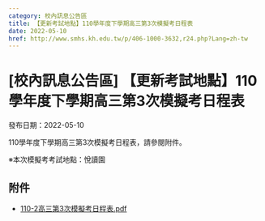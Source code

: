 ```yaml
---
category: 校內訊息公告區
title: 【更新考試地點】110學年度下學期高三第3次模擬考日程表
date: 2022-05-10
href: http://www.smhs.kh.edu.tw/p/406-1000-3632,r24.php?Lang=zh-tw
---
```


# [校內訊息公告區] 【更新考試地點】110學年度下學期高三第3次模擬考日程表

發布日期：2022-05-10

110學年度下學期高三第3次模擬考日程表，請參閱附件。

※本次模擬考考試地點：悅讀園

## 附件

- [110-2高三第3次模擬考日程表.pdf](https://www.smhs.kh.edu.tw/var/file/0/1000/attach/43/pta_3403_1137526_71034.pdf)
